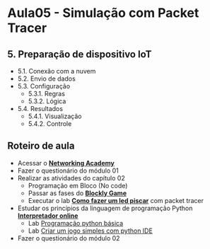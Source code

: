 # Aula05 - Simulação com Packet Tracer

## 5. Preparação de dispositivo IoT 
- 5.1. Conexão com a nuvem 
- 5.2. Envio de dados 
- 5.3. Configuração 
    - 5.3.1. Regras 
    - 5.3.2. Lógica 
- 5.4. Resultados 
    - 5.4.1. Visualização 
    - 5.4.2. Controle

## Roteiro de aula
- Acessar o **[Networking Academy](https://www.netacad.com/)**
- Fazer o questionário do módulo 01
- Realizar as atividades do capítulo 02
    - Programação em Bloco (No code)
    - Passar as fases do **[Blockly Game](https://blockly.games/)**
    - Executar o lab **[Como fazer um led piscar](https://contenthub.netacad.com/legacy/I2IoT/2.0/pt/course/files/2.1.2.3%20Packet%20Tracer%20-%20Blinking%20an%20LED%20Using%20Blockly.pdf)** com packet tracer
- Estudar os princípios da linguagem de programação Python **[Interpretador online](https://www.onlinegdb.com/online_python_compiler)**
    - Lab [Programação python básica](https://contenthub.netacad.com/legacy/I2IoT/2.0/pt/course/files/2.1.3.7%20Lab%20-%20Basic%20Python%20Programming.pdf)
    - Lab [Criar um jogo simples com python IDE](https://contenthub.netacad.com/legacy/I2IoT/2.0/pt/course/files/2.1.3.8%20Lab%20-%20Create%20a%20Simple%20Game%20with%20Python%20IDLE.pdf)
- Fazer o questionário do módulo 02